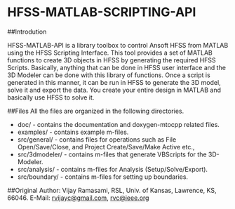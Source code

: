 # HFSS-MATLAB-SCRIPTING-API

##Introdution

HFSS-MATLAB-API is a library toolbox to control Ansoft HFSS from MATLAB using 
the HFSS Scripting Interface. This tool provides a set of MATLAB functions to 
create 3D objects in HFSS by generating the required HFSS Scripts. Basically, 
anything that can be done in HFSS user interface and the 3D Modeler can be 
done with this library of functions. Once a script is generated in this 
manner, it can be run in HFSS to generate the 3D model, solve it and export 
the data. You create your entire design in MATLAB and basically use HFSS to 
solve it.

##Files
All the files are organized in the following directories.

* doc/ - contains the documentation and doxygen-mtocpp related files.
* examples/ - contains example m-files.
* src/general/ - contains files for operations such as File Open/Save/Close, and Project Create/Save/Make Active etc.,
* src/3dmodeler/ - contains m-files that generate VBScripts for the 3D-Modeler.
* src/analysis/ - contains m-files for Analysis (Setup/Solve/Export).
* src/boundary/ - contains m-files for setting up boundaries.

##Original Author:
Vijay Ramasami,
RSL, Univ. of Kansas,
Lawrence, KS, 66046.
E-Mail: rvijayc@gmail.com, rvc@ieee.org
